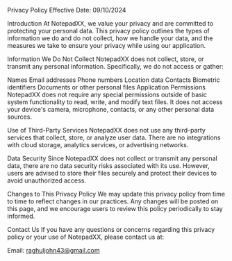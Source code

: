 Privacy Policy
Effective Date: 09/10/2024

Introduction
At NotepadXX, we value your privacy and are committed to protecting your personal data. This privacy policy outlines the types of information we do and do not collect, how we handle your data, and the measures we take to ensure your privacy while using our application.

Information We Do Not Collect
NotepadXX does not collect, store, or transmit any personal information. Specifically, we do not access or gather:

Names
Email addresses
Phone numbers
Location data
Contacts
Biometric identifiers
Documents or other personal files
Application Permissions
NotepadXX does not require any special permissions outside of basic system functionality to read, write, and modify text files. It does not access your device's camera, microphone, contacts, or any other personal data sources.

Use of Third-Party Services
NotepadXX does not use any third-party services that collect, store, or analyze user data. There are no integrations with cloud storage, analytics services, or advertising networks.

Data Security
Since NotepadXX does not collect or transmit any personal data, there are no data security risks associated with its use. However, users are advised to store their files securely and protect their devices to avoid unauthorized access.

Changes to This Privacy Policy
We may update this privacy policy from time to time to reflect changes in our practices. Any changes will be posted on this page, and we encourage users to review this policy periodically to stay informed.

Contact Us
If you have any questions or concerns regarding this privacy policy or your use of NotepadXX, please contact us at:

Email: raghuljohn43@gmail.com
